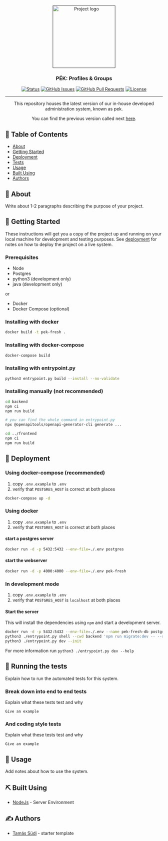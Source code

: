 <p align="center">
  <a href="" rel="noopener">
 <img width=200px height=200px src="https://i.imgur.com/6wj0hh6.jpg" alt="Project logo"></a>
</p>

<h3 align="center">PÉK: Profiles & Groups</h3>

<div align="center">

[![Status](https://img.shields.io/badge/status-active-success.svg)]()
[![GitHub Issues](https://img.shields.io/github/issues/kir-dev/pek-fresh.svg)](https://github.com/kir-dev/pek-fresh/issues)
[![GitHub Pull Requests](https://img.shields.io/github/issues-pr/kir-dev/pek-fresh.svg)](https://github.com/kir-dev/pek-fresh/pulls)
[![License](https://img.shields.io/badge/license-UNKNOWN-red.svg)](/LICENSE)

</div>

---

<center>
This repository houses the latest version of our in-house developed administration system, known as pek.

You can find the previous version called next [here](https://github.com/kir-dev/pek-next).
</center>

## 📝 Table of Contents

- [About](#about)
- [Getting Started](#getting_started)
- [Deployment](#deployment)
- [Tests](#tests)
- [Usage](#usage)
- [Built Using](#built_using)
- [Authors](#authors)

## 🧐 About <a name = "about"></a>

Write about 1-2 paragraphs describing the purpose of your project.

## 🏁 Getting Started <a name = "getting_started"></a>

These instructions will get you a copy of the project up and running on your local machine for development and testing purposes. See [deployment](#deployment) for notes on how to deploy the project on a live system.

### Prerequisites

- Node
- Postgres
- python3 (development only)
- java (development only)

or

- Docker
- Docker Compose (optional)

### Installing with docker

```bash
docker build -t pek-fresh .
```

### Installing with docker-compose

```bash
docker-compose build
```

### Installing with entrypoint.py

```bash
python3 entrypoint.py build --install --no-validate
```

### Installing manually (not recommended)

```bash
cd backend
npm ci
npm run build

# you can find the whole command in entrypoint.py
npx @openapitools/openapi-generator-cli generate ...

cd ../frontend
npm ci
npm run build
```

## 🚀 Deployment <a name = "deployment"></a>

### Using docker-compose (recommended)

1. copy `.env.example` to `.env`
2. verify that `POSTGRES_HOST` is correct at both places

```bash
docker-compose up -d
```

### Using docker

1. copy `.env.example` to `.env`
2. verify that `POSTGRES_HOST` is correct at both places

#### start a postgres server

```bash
docker run -d -p 5432:5432 --env-file=./.env postgres
```

#### start the webserver

```bash
docker run -d -p 4000:4000 --env-file=./.env pek-fresh
```

### In development mode

1. copy `.env.example` to `.env`
2. verify that `POSTGRES_HOST` is `localhost` at both places

#### Start the server

This will install the dependencies using `npm` and start a development server.

```bash
docker run -d -p 5432:5432 --env-file=./.env --name pek-fresh-db postgres
python3 ./entrypoint.py shell --cwd backend 'npm run migrate:dev -- --skip-generate'
python3 ./entrypoint.py dev --init
```

For more information run `python3 ./entrypoint.py dev --help`

## 🔧 Running the tests <a name = "tests"></a>

Explain how to run the automated tests for this system.

### Break down into end to end tests

Explain what these tests test and why

```
Give an example
```

### And coding style tests

Explain what these tests test and why

```
Give an example
```

## 🎈 Usage <a name="usage"></a>

Add notes about how to use the system.


## ⛏️ Built Using <a name = "built_using"></a>

- [NodeJs](https://nodejs.org/en/) - Server Environment

## ✍️ Authors <a name = "authors"></a>

- [Tamás Südi](https://github.com/tomitheninja) - starter template

<!-- See also the list of [contributors](https://github.com/kylelobo/The-Documentation-Compendium/contributors) who participated in this project. -->
